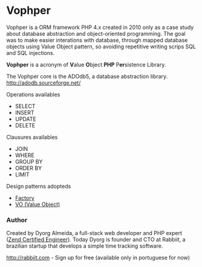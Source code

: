 # Vophper

Vophper is a ORM framework PHP 4.x created in 2010 only as a case study about database abstraction and object-oriented programming. The goal was to make  easier interations with database, through mapped database objects using Value Object pattern, so avoiding repetitive writing scrips SQL and SQL injections.

**Vophper** is a acronym of **V**alue **O**bject **PHP** P**er**sistence Library.   

The Vophper core is the ADOdb5, a database abstraction library.  
http://adodb.sourceforge.net/

Operations availables
* SELECT
* INSERT 
* UPDATE
* DELETE

Clausures availables
* JOIN
* WHERE
* GROUP BY
* ORDER BY
* LIMIT

Design patterns adopteds   
* [Factory](https://en.wikipedia.org/wiki/Factory_(object-oriented_programming))
* [VO (Value Object)](https://en.wikipedia.org/wiki/Value_object)

### Author

Created by Dyorg Almeida, a full-stack web developer and PHP expert ([Zend Certified Engineer]( http://www.zend.com/en/yellow-pages/ZEND020495)). 
Today Dyorg is founder and CTO at Rabbiit, a brazilian startup that develops a simple time tracking software.  

http://rabbiit.com - Sign up for free  (available only in portuguese for now)



